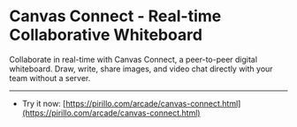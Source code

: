 
# Canvas Connect - Real-time Collaborative Whiteboard

Collaborate in real-time with Canvas Connect, a peer-to-peer digital whiteboard. Draw, write, share images, and video chat directly with your team without a server.

---

* Try it now: [https://pirillo.com/arcade/canvas-connect.html](https://pirillo.com/arcade/canvas-connect.html)
